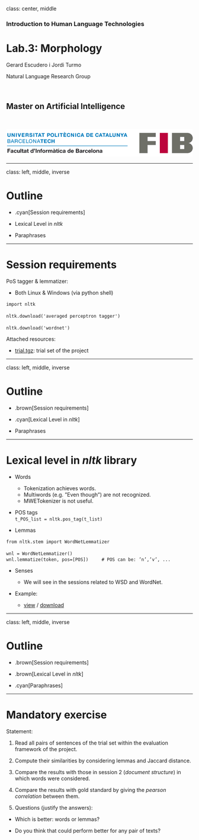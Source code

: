 class: center, middle

### Introduction to Human Language Technologies

# Lab.3: Morphology

Gerard Escudero i Jordi Turmo

Natural Language Research Group

<br>

## Master on Artificial Intelligence

<br>

![:scale 75%](fib.png)

---
class: left, middle, inverse

# Outline

* .cyan[Session requirements]

* Lexical Level in *nltk*

* Paraphrases

---

# Session requirements

PoS tagger & lemmatizer:

* Both Linux & Windows (via python shell)

```python3
import nltk

nltk.download('averaged perceptron tagger')

nltk.download('wordnet')
```

Attached resources:

* [trial.tgz](resources/trial.tgz): trial set of the project

---
class: left, middle, inverse

# Outline

* .brown[Session requirements]

* .cyan[Lexical Level in *nltk*]

* Paraphrases

---

# Lexical level in *nltk* library

* Words

  - Tokenization achieves words. 
  - Multiwords (e.g. ”Even though”) are not recognized. 
  - MWETokenizer is not useful.

* POS tags <br>
`t_POS_list = nltk.pos_tag(t_list)`

* Lemmas

```python3
from nltk.stem import WordNetLemmatizer

wnl = WordNetLemmatizer()
wnl.lemmatize(token, pos=[POS])     # POS can be: ’n’,’v’, ...
```

* Senses

  - We will see in the sessions related to WSD and WordNet.

* Example:

  - [view](codes/lemmatizer.html) / [download](codes/lemmatizer.ipynb)

---
class: left, middle, inverse

# Outline

* .brown[Session requirements]

* .brown[Lexical Level in *nltk*]

* .cyan[Paraphrases]

---

# Mandatory exercise

Statement:

1. Read all pairs of sentences of the trial set within the evaluation framework of the project.

2. Compute their similarities by considering lemmas and Jaccard distance.

3. Compare the results with those in session 2 (*document structure*) in which words were considered.

4. Compare the results with gold standard by giving the *pearson correlation* between them.

5. Questions (justify the answers):

  - Which is better: words or lemmas? 

  - Do you think that could perform better for any pair of texts? 

